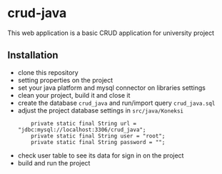 # crud-java
This web application is a basic CRUD application for university project

## Installation

-   clone this repository
-   setting properties on the project
-   set your java platform and mysql connector on libraries settings
-   clean your project, build it and close it
-   create the database `crud_java` and run/import query `crud_java.sql`
-   adjust the project database settings in `src/java/Koneksi`
    ```
        private static final String url = "jdbc:mysql://localhost:3306/crud_java";
        private static final String user = "root";
        private static final String password = "";
    ```
-   check user table to see its data for sign in on the project
-   build and run the project
